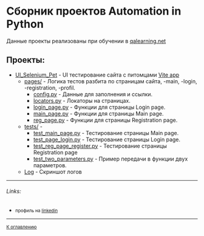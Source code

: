 # Сборник проектов Automation in Python
 
Данные проекты реализованы при обучении в [qalearning.net](https://qalearning.net)


## Проекты:


* [UI_Selenium_Pet](https://github.com/istrybuk/automation_python/tree/main/UI_Selenium_Pet) - UI тестирование сайта с питомцами [Vite app](http://34.141.58.52:8080/#/)
    * [pages/](https://github.com/istrybuk/automation_python/tree/main/UI_Selenium_Pet/pages) - Логика тестов разбита по страницам сайта, -main, -login, -registration, -profil.
         * [config.py](https://github.com/istrybuk/automation_python/blob/main/UI_Selenium_Pet/pages/config.py) - Данные для заполнения и ссылки.
         * [locators.py](https://github.com/istrybuk/automation_python/blob/main/UI_Selenium_Pet/pages/locators.py) - Локаторы на страницах.
         * [login_page.py](https://github.com/istrybuk/automation_python/blob/main/UI_Selenium_Pet/pages/login_page.py) - Функции для страницы Login page.
         * [main_page.py](https://github.com/istrybuk/automation_python/blob/main/UI_Selenium_Pet/pages/main_page.py) - Функции для страницы Main page.
         * [reg_page.py](https://github.com/istrybuk/automation_python/blob/main/UI_Selenium_Pet/pages/reg_page.py) - Функции для страницы Registration page.
    * [tests/](https://github.com/istrybuk/automation_python/tree/main/UI_Selenium_Pet/tests) -
        * [test_main_page.py](https://github.com/istrybuk/automation_python/blob/main/UI_Selenium_Pet/tests/test_main_page.py) - Тестирование страницы Main page.
        * [test_page_login.py](https://github.com/istrybuk/automation_python/blob/main/UI_Selenium_Pet/tests/test_page_login.py) - Тестирование страницы Login page.
        * [test_reg_page_register.py](https://github.com/istrybuk/automation_python/blob/main/UI_Selenium_Pet/tests/test_reg_page_register.py) - Тестирование страницы Registration page
        * [test_two_parameters.py](https://github.com/istrybuk/automation_python/blob/main/UI_Selenium_Pet/tests/test_two_parameters.py) - Пример передачи в функции двух параметров.
     * [Log](https://github.com/istrybuk/automation_python/blob/main/UI_Selenium_Pet/pytest%20session.PNG) - Cкриншот логов

---
###### Links:


* <small>профиль на [linkedin](https://www.linkedin.com/in/ivan-strybuk/)</small>



---
<small>[К оглавлению](https://github.com/istrybuk/automation_python/blob/main/README.md#проекты)</small>
